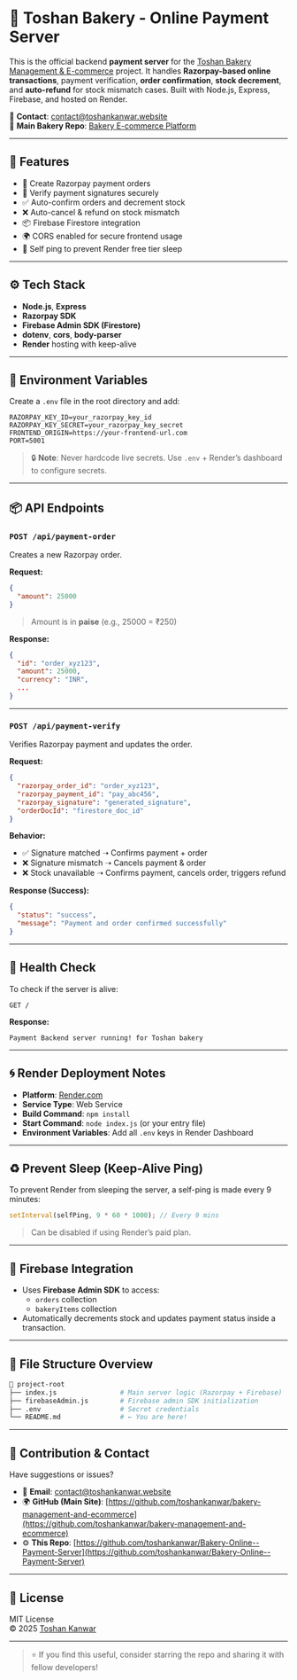 # 🧁 Toshan Bakery - Online Payment Server

This is the official backend **payment server** for the [Toshan Bakery Management & E-commerce](https://github.com/toshankanwar/bakery-management-and-ecommerce) project. It handles **Razorpay-based online transactions**, payment verification, **order confirmation**, **stock decrement**, and **auto-refund** for stock mismatch cases. Built with Node.js, Express, Firebase, and hosted on Render.

📧 **Contact**: [contact@toshankanwar.website](mailto:contact@toshankanwar.website)  
🐙 **Main Bakery Repo**: [Bakery E-commerce Platform](https://github.com/toshankanwar/bakery-management-and-ecommerce)

---

## 🚀 Features

- 🛒 Create Razorpay payment orders  
- 🔐 Verify payment signatures securely  
- ✅ Auto-confirm orders and decrement stock  
- ❌ Auto-cancel & refund on stock mismatch  
- 📦 Firebase Firestore integration  
- 🌍 CORS enabled for secure frontend usage  
- 🔁 Self ping to prevent Render free tier sleep  

---

## ⚙️ Tech Stack

- **Node.js**, **Express**  
- **Razorpay SDK**  
- **Firebase Admin SDK (Firestore)**  
- **dotenv**, **cors**, **body-parser**  
- **Render** hosting with keep-alive  

---

## 🔑 Environment Variables

Create a `.env` file in the root directory and add:

```env
RAZORPAY_KEY_ID=your_razorpay_key_id
RAZORPAY_KEY_SECRET=your_razorpay_key_secret
FRONTEND_ORIGIN=https://your-frontend-url.com
PORT=5001
```

> 🔒 **Note**: Never hardcode live secrets. Use `.env` + Render’s dashboard to configure secrets.

---

## 📦 API Endpoints

### `POST /api/payment-order`

Creates a new Razorpay order.

**Request:**
```json
{
  "amount": 25000
}
```
> Amount is in **paise** (e.g., 25000 = ₹250)

**Response:**
```json
{
  "id": "order_xyz123",
  "amount": 25000,
  "currency": "INR",
  ...
}
```

---

### `POST /api/payment-verify`

Verifies Razorpay payment and updates the order.

**Request:**
```json
{
  "razorpay_order_id": "order_xyz123",
  "razorpay_payment_id": "pay_abc456",
  "razorpay_signature": "generated_signature",
  "orderDocId": "firestore_doc_id"
}
```

**Behavior:**
- ✅ Signature matched ➝ Confirms payment + order  
- ❌ Signature mismatch ➝ Cancels payment & order  
- ❌ Stock unavailable ➝ Confirms payment, cancels order, triggers refund  

**Response (Success):**
```json
{
  "status": "success",
  "message": "Payment and order confirmed successfully"
}
```

---

## 🧪 Health Check

To check if the server is alive:

```http
GET /
```

**Response:**
```
Payment Backend server running! for Toshan bakery
```

---

## 🌀 Render Deployment Notes

- **Platform**: [Render.com](https://render.com)  
- **Service Type**: Web Service  
- **Build Command**: `npm install`  
- **Start Command**: `node index.js` (or your entry file)  
- **Environment Variables**: Add all `.env` keys in Render Dashboard  

---

## ♻️ Prevent Sleep (Keep-Alive Ping)

To prevent Render from sleeping the server, a self-ping is made every 9 minutes:

```js
setInterval(selfPing, 9 * 60 * 1000); // Every 9 mins
```

> Can be disabled if using Render’s paid plan.

---

## 🔐 Firebase Integration

- Uses **Firebase Admin SDK** to access:
  - `orders` collection
  - `bakeryItems` collection
- Automatically decrements stock and updates payment status inside a transaction.

---

## 📁 File Structure Overview

```bash
📁 project-root
├── index.js                # Main server logic (Razorpay + Firebase)
├── firebaseAdmin.js        # Firebase admin SDK initialization
├── .env                    # Secret credentials
└── README.md               # ← You are here!
```

---

## 🤝 Contribution & Contact

Have suggestions or issues?

- 🧠 **Email**: [contact@toshankanwar.website](mailto:contact@toshankanwar.website)  
- 🌍 **GitHub (Main Site)**: [https://github.com/toshankanwar/bakery-management-and-ecommerce](https://github.com/toshankanwar/bakery-management-and-ecommerce)  
- ⚙️ **This Repo**: [https://github.com/toshankanwar/Bakery-Online--Payment-Server](https://github.com/toshankanwar/Bakery-Online--Payment-Server)  

---

## 📜 License

MIT License  
© 2025 [Toshan Kanwar](https://github.com/toshankanwar)

---

> ⭐ If you find this useful, consider starring the repo and sharing it with fellow developers!
